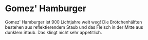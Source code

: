 # Gomez' Hamburger

Gomez' Hamburger ist 900 Lichtjahre weit weg! Die Brötchenhälften bestehen aus
reflektierendem Staub und das Fleisch in der Mitte aus dunklem Staub. Das klingt
nicht sehr appetitlich.
